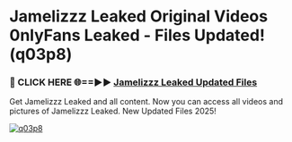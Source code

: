 # Jamelizzz Leaked Original Videos 0nlyFans Leaked - Files Updated! (q03p8)

<h3>🔴 CLICK HERE 🌐==►► <a href="https://tinyurl.com/2wckxsce" rel="nofollow">Jamelizzz Leaked Updated Files</a></h3>

Get Jamelizzz Leaked and all content. Now you can access all videos and pictures of Jamelizzz Leaked. New Updated Files 2025!

[![q03p8](https://i.imgur.com/AFduVYN.gif)](https://tinyurl.com/2wckxsce)
